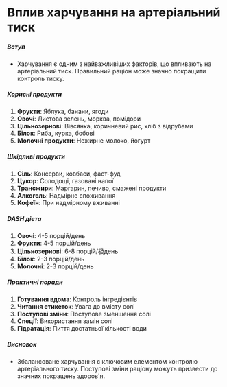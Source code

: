 # Вплив харчування на артеріальний тиск

##### Вступ
* Харчування є одним з найважливіших факторів, що впливають на артеріальний тиск. Правильний раціон може значно покращити контроль тиску.

##### Корисні продукти
1. **Фрукти**: Яблука, банани, ягоди
2. **Овочі**: Листова зелень, морква, помідори
3. **Цільнозернові**: Вівсянка, коричневий рис, хліб з відрубами
4. **Білок**: Риба, курка, бобові
5. **Молочні продукти**: Нежирне молоко, йогурт

##### Шкідливі продукти
1. **Сіль**: Консерви, ковбаси, фаст-фуд
2. **Цукор**: Солодощі, газовані напої
3. **Трансжири**: Маргарин, печиво, смажені продукти
4. **Алкоголь**: Надмірне споживання
5. **Кофеїн**: При надмірному вживанні

##### DASH дієта
1. **Овочі**: 4-5 порцій/день
2. **Фрукти**: 4-5 порцій/день
3. **Цільнозернові**: 6-8 порцій/极день
4. **Білок**: 2-3 порцій/день
5. **Молочні**: 2-3 порцій/день

##### Практичні поради
1. **Готування вдома**: Контроль інгредієнтів
2. **Читання етикеток**: Увага до вмісту солі
3. **Поступові зміни**: Поступове зменшення солі
4. **Спеції**: Використання замін солі
5. **Гідратація**: Пиття достатньої кількості води

##### Висновок
* Збалансоване харчування є ключовим елементом контролю артеріального тиску. Поступові зміни раціону можуть призвести до значних покращень здоров'я.